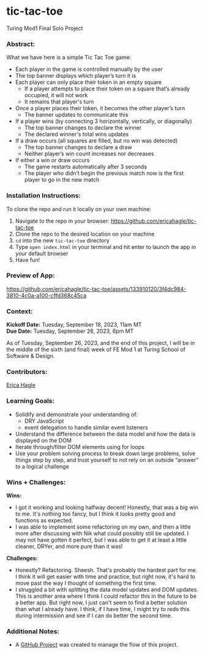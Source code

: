 # tic-tac-toe
Turing Mod1 Final Solo Project

### Abstract:
[//]: <> (Briefly describe what you built and its features. What problem is the app solving? How does this application solve that problem?)

What we have here is a simple Tic Tac Toe game:
- Each player in the game is controlled manually by the user
- The top banner displays which player’s turn it is
- Each player can only place their token in an empty square
  - If a player attempts to place their token on a square that’s already occupied, it will not work
  - It remains that player's turn
- Once a player places their token, it becomes the other player’s turn
  - The banner updates to communicate this
- If a player wins (by connecting 3 horizontally, vertically, or diagonally)
  - The top banner changes to declare the winner
  - The declared winner's total wins updates
- If a draw occurs (all squares are filled, but no win was detected)
  - The top banner changes to declare a draw
  - Neither player’s win count increases nor decreases
- If either a win or draw occurs
  - The game restarts automatically after 3 seconds
  - The player who didn’t begin the previous match now is the first player to go in the new match

### Installation Instructions:
[//]: <> (What steps does a person have to take to get your app cloned down and running?)

To clone the repo and run it locally on your own machine: </br>
1. Navigate to the repo in your browser: https://github.com/ericahagle/tic-tac-toe
2. Clone the repo to the desired location on your machine
3. `cd` into the new `tic-tac-toe` directory
4. Type `open index.html` in your terminal and hit enter to launch the app in your default browser
5. Have fun!

### Preview of App:
[//]: <> (Provide gifs or screenshots of your application - choose the "coolest" piece of functionality to show off.)

https://github.com/ericahagle/tic-tac-toe/assets/133910120/3f4dc984-3810-4c0a-a100-cffd368c45ca


### Context:
[//]: <> (Give some context for the project here. How long did you have to work on it? How far into the Turing program are you?)

**Kickoff Date:** Tuesday, September 18, 2023, 11am MT </br>
**Due Date:** Tuesday, September 26, 2023, 6pm MT

As of Tuesday, September 26, 2023, and the end of this project, I will be in the middle of the sixth (and final) week of FE Mod 1 at Turing School of Software & Design.

### Contributors:
[//]: <> (Who worked on this application? Link to their GitHubs.)

[Erica Hagle](https://github.com/ericahagle)

### Learning Goals:
[//]: <> (What were the learning goals of this project? What tech did you work with? Add bullets from spec.)

- Solidify and demonstrate your understanding of:
  - DRY JavaScript
  - event delegation to handle similar event listeners
- Understand the difference between the data model and how the data is displayed on the DOM
- Iterate through/filter DOM elements using for loops
- Use your problem solving process to break down large problems, solve things step by step, and trust yourself to not rely on an outside “answer” to a logical challenge


### Wins + Challenges:
[//]: <> (What are 2-3 wins you have from this project? What were some challenges you faced - and how did you get over them?)

**Wins:**
- I got it working and looking halfway decent! Honestly, that was a big win to me. It's nothing too fancy, but I think it looks pretty good and functions as expected.
- I was able to implement some refactoring on my own, and then a little more after discussing with Nik what could possibly still be updated. I may not have gotten it perfect, but I was able to get it at least a little cleaner, DRYer, and more pure than it was!

**Challenges:**
- Honestly? Refactoring. Sheesh. That's probably the hardest part for me. I think it will get easier with time and practice, but right now, it's hard to move past the way I thought of something the first time.
- I struggled a bit with splitting the data model updates and DOM updates. This is another area where I think I could refactor this in the future to be a better app. But right now, I just can't seem to find a better solution than what I already have. I think, if I have time, I might try to redo this during intermission and see if I can do better the second time.

### Additional Notes:
- A [GitHub Project](https://github.com/users/ericahagle/projects/3) was created to manage the flow of this project.
